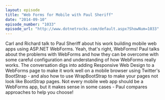 ```yaml
---
layout: episode
title: "Web Forms for Mobile with Paul Sheriff"
date: "2014-09-10"
episode_number: "1033"
episode_url: "http://www.dotnetrocks.com/default.aspx?ShowNum=1033"
---
```


Carl and Richard talk to Paul Sheriff about his work building mobile web apps using ASP.NET WebForms. Yeah, that's right, WebForms! Paul talks about the problems with WebForms and how they can be overcome with some careful configuration and understanding of how WebForms really works. The conversation digs into adding Responsive Web Design to a WebForms page to make it work well on a mobile browser using Twitter's BootStrap - and also how to use WrapBootStrap to make your pages not look like BootStrap pages. Not every mobile web app should be a WebForms app, but it makes sense in some cases - Paul compares approaches to help you choose!
